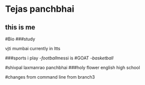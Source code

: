 
# Tejas panchbhai
## this is me

#Bio
###study

vjti mumbai 
currently in ltts

###sports i play
-*football*messi is #GOAT
-*basketball*



#shivpal laxmanrao panchbhai
###holy flower english high school

#changes from command line from branch3
